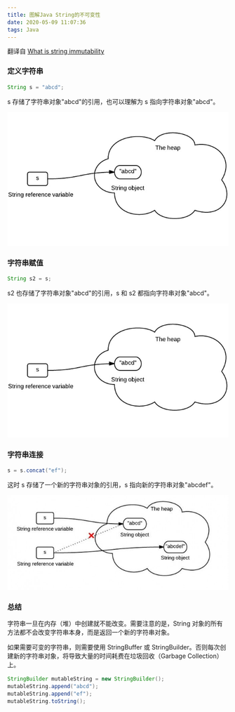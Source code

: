 ```yaml
---
title: 图解Java String的不可变性
date: 2020-05-09 11:07:36
tags: Java
---
```


翻译自 [What is string immutability](http://www.programcreek.com/2009/02/diagram-to-show-java-strings-immutability/)

### 定义字符串

```java
String s = "abcd";
```

s 存储了字符串对象"abcd"的引用，也可以理解为 s 指向字符串对象"abcd"。

![reference new string](/images/reference_new_string.jpeg)

<!--more-->

### 字符串赋值

```java
String s2 = s;
```

s2 也存储了字符串对象"abcd"的引用，s 和 s2 都指向字符串对象"abcd"。

![reference string](/images/reference_string.jpeg)

### 字符串连接

```java
s = s.concat("ef");
```

这时 s 存储了一个新的字符串对象的引用，s 指向新的字符串对象"abcdef"。

![update reference](/images/update_reference.jpeg)

### 总结

字符串一旦在内存（堆）中创建就不能改变。需要注意的是，String 对象的所有方法都不会改变字符串本身，而是返回一个新的字符串对象。

如果需要可变的字符串，则需要使用 StringBuffer 或 StringBuilder。否则每次创建新的字符串对象，将导致大量的时间耗费在垃圾回收（Garbage Collection）上。

```java
StringBuilder mutableString = new StringBuilder();
mutableString.append("abcd");
mutableString.append("ef");
mutableString.toString();
```
